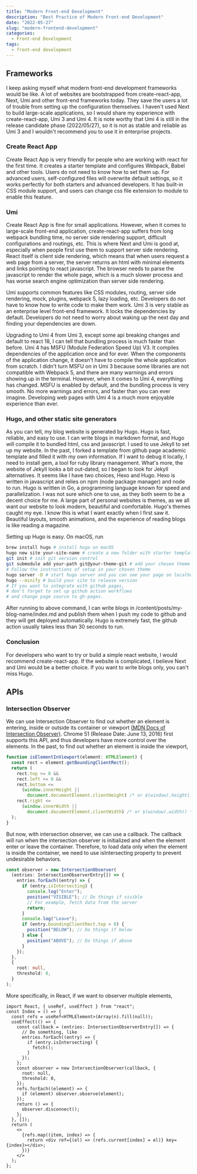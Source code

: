 ```yaml
---
title: "Modern Front-end Development"
description: "Best Practice of Modern Front-end Development"
date: "2022-05-27"
slug: "modern-frontend-development"
categories:
  - Front-end Development
tags:
  - front-end development
---
```


## Frameworks

I keep asking myself what modern front-end development frameworks would be like. A lot of websites are bootstrapped from create-react-app, Next, Umi and other front-end frameworks today. They save the users a lot of trouble from setting up the configuration themselves. I haven't used Next to build large-scale applications, so I would share my experience with create-react-app, Umi 3 and Umi 4. It is note worthy that Umi 4 is still in the release candidate phase (2022/05/27), so it is not as stable and reliable as Umi 3 and I wouldn't recommend you to use it in enterprise projects.

### Create React App

Create React App is very friendly for people who are working with react for the first time. It creates a starter template and configures Webpack, Babel and other tools. Users do not need to know how to set them up. For advanced users, self-configured files will overwrite default settings, so it works perfectly for both starters and advanced developers. It has built-in CSS module support, and users can change css file extension to module to enable this feature.

### Umi

Create React App is fine for small applications. However, when it comes to large-scale front-end application, create-react-app suffers from long webpack bundling time, no server side rendering support, difficult configurations and routings, etc. This is where Next and Umi is good at, especially when people first use them to support server side rendering. React itself is client side rendering, which means that when users request a web page from a server, the server returns an html with minimal elements and links pointing to react javascript. The browser needs to parse the javascript to render the whole page, which is a much slower process and has worse search engine optimization than server side rendering.

Umi supports common features like CSS modules, routing, server side rendering, mock, plugins, webpack 5, lazy loading, etc. Developers do not have to know how to write code to make them work. Umi 3 is very stable as an enterprise level front-end framework. It locks the dependencies by default. Developers do not need to worry about waking up the next day and finding your dependencies are down.

Upgrading to Umi 4 from Umi 3, except some api breaking changes and default to react 18, I can tell that bundling process is much faster than before. Umi 4 has MSFU (Module Federation Speed Up) V3. It compiles dependencies of the application once and for ever. When the components of the application change, it doesn't have to compile the whole application from scratch. I didn't turn MSFU on in Umi 3 because some libraries are not compatible with Webpack 5, and there are many warnings and errors showing up in the terminal. However, when it comes to Umi 4, everything has changed. MSFU is enabled by default, and the bundling process is very smooth. No more warnings and errors, and faster than you can ever imagine. Developing web pages with Umi 4 is a much more enjoyable experience than ever.

### Hugo, and other static site generators

As you can tell, my blog website is generated by Hugo. Hugo is fast, reliable, and easy to use. I can write blogs in markdown format, and Hugo will compile it to bundled html, css and javascript. I used to use Jekyll to set up my website. In the past, I forked a template from github page academic template and filled it with my own information. If I want to debug it locally, I need to install gem, a tool for ruby library management. What's more, the website of Jekyll looks a bit out-dated, so I began to look for Jekyll alternatives. It seems like I have two choices, Hexo and Hugo. Hexo is written in javascript and relies on npm (node package manager) and node to run. Hugo is written in Go, a programming language known for speed and parallelization. I was not sure which one to use, as they both seem to be a decent choice for me. A large part of personal websites is themes, as we all want our website to look modern, beautiful and comfortable. Hugo's themes caught my eye. I know this is what I want exactly when I first saw it. Beautiful layouts, smooth animations, and the experience of reading blogs is like reading a magazine.

Setting up Hugo is easy. On macOS, run

```bash
brew install hugo # install hugo on macOS
hugo new site your-site-name # create a new folder with starter template
git init # init git version control
git submodule add your-path git@your-theme-git # add your chosen theme
# Follow the instructions of setup in your chosen theme
hugo server -D # start hugo server and you can see your page on localhost
hugo --minify # build your site to release version
# If you want to integrate with github pages,
# don't forget to set up github action workflows
# and change page source to gh-pages.
```

After running to above command, I can write blogs in /content/posts/my-blog-name/index.md and publish them when I push my code to github and they will get deployed automatically. Hugo is extremely fast, the github action usually takes less than 30 seconds to run.

### Conclusion

For developers who want to try or build a simple react website, I would recommend create-react-app. If the website is complicated, I believe Next and Umi would be a better choice. If you want to write blogs only, you can't miss Hugo.

## APIs

### Intersection Observer

We can use Intersection Observer to find out whether an element is entering, inside or outside its container or viewport [(MDN Docs of Intersection Observer)](https://developer.mozilla.org/en-US/docs/Web/API/Intersection_Observer_API). Chrome 51 (Release Date: June 13, 2016) first supports this API, and thus developers have more control over the elements. In the past, to find out whether an element is inside the viewport,

```ts
function isElementInViewport(element: HTMLElement) {
  const rect = element.getBoundingClientRect();
  return (
    rect.top >= 0 &&
    rect.left >= 0 &&
    rect.bottom <=
      (window.innerHeight ||
        document.documentElement.clientHeight) /* or $(window).height() */ &&
    rect.right <=
      (window.innerWidth ||
        document.documentElement.clientWidth) /* or $(window).width() */
  );
}
```

But now, with intersection observer, we can use a callback. The callback will run when the intersection observer is initialized and when the element enter or leave the container.
Therefore, to load data only when the element is inside the container, we need to use isIntersecting property to prevent undesirable behaviors.

```ts
const observer = new IntersectionObserver(
  (entries: IntersectionObserverEntry[]) => {
    entries.forEach((entry) => {
      if (entry.isIntersecting) {
        console.log("Enter");
        position("VISIBLE"); // Do things if visible
        // For example, fetch data from the server
        return;
      }
      console.log("Leave");
      if (entry.boundingClientRect.top > 0) {
        position("BELOW"); // Do things if below
      } else {
        position("ABOVE"); // Do things if above
      }
    });
  },
  {
    root: null,
    threshold: 0,
  }
);
```

More specifically, in React, if we want to observer multiple elements,

```tsx
import React, { useRef, useEffect } from "react";
const Index = () => {
  const refs = useRef<HTMLElement>(Array(n).fill(null));
  useEffect(() => {
    const callback = (entries: IntersectionObserverEntry[]) => {
      // Do something, like
      entries.forEach((entry) => {
        if (entry.isIntersecting) {
          fetch();
        }
      });
    };
    const observer = new IntersectionObserver(callback, {
      root: null,
      threshold: 0,
    });
    refs.forEach((element) => {
      if (element) observer.observe(element);
    });
    return () => {
      observer.disconnect();
    };
  }, []);
  return (
    <>
      {refs.map((item, index) => {
        return <div ref={(el) => (refs.current[index] = el)} key={index}></div>;
      })}
    </>
  );
};
```
